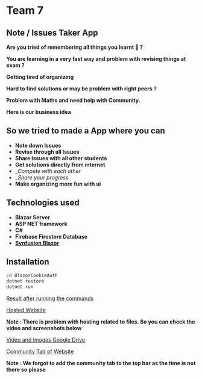 # Team 7
## Note / Issues Taker App
__Are you tried of remembering all things you learnt 🤔 ?__

__You are learning in a very fast way and problem with revising things at exam ?__

__Getting tired of organizing__

__Hard to find solutions or may be problem with right peers ?__

__Problem with Maths and need help with Community.__

__Here is our business idea__

## So we tried to made a App where you can
- __Note down Issues__
- __Revise through all Issues__
- __Share Issues with all other students__
- __Get solutions directly from internet__
- __Compete with each other_
- __Share your progress_
- __Make organizing more fun with ui__

## Technologies used
- __Blazor Server__
- __ASP NET framework__
- __C#__
- __Firebase Firestore Database__
- __[Synfusion Blazor](https://www.syncfusion.com/blazor-components)__

## Installation

```sh
cd BlazorCookieAuth
dotnet restore
dotnet run
```
[Result after running the commands](https://drive.google.com/file/d/1E4LAnGbww9CoE9_jb33-qcMVg8kVRC2o/view?usp=sharing)

[Hosted Website](http://learningthings.org/)

__Note : There is problem with hosting related to files. So you can check the video and screenshots below__

[Video and Images Google Drive](https://drive.google.com/drive/folders/17jNDkFjPMuiFWp-UspEiabMOG-uR2sx2?usp=sharing)

[Community Tab of Website](http://learningthings.org/community)

__Note : We forgot to add the community tab to the top bar as the time is not there so please__



